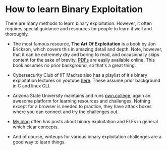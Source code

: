 # How to learn Binary Exploitation

There are many methods to learn binary exploitation. However, it often requires
special guidance and resources for people to learn it well and thoroughly.

- The most famous resource, **The Art Of Exploitation** is a book by Jon
Erickson, which covers this in amazing detail and depth. Note, however, that it
can be extremely dry and boring to read, and occasionally skips content for the
sake of brevity.
[PDFs](https://archive.org/details/hackingtheartofexploitation_202003/mode/2up)
are easily available online. This book assumes no prior background, so that's a
great thing.

- Cybersecurity Club of IIT Madras also has a playlist of it's binary
exploitation lectures on youtube [here](https://youtube.com/playlist?list=PLVRjFGMO1MSj7qcUzZOC7uW2VPfDpdRpy&si=vH4p90kKFoYOhvaT).
These assume prior background in C and linux CLI.

- Arizona State University maintains and runs [pwn.college](pwn.college), again
an awesome platform for learning resources and challenges. Nothing except for a
browser is needed to practice, they have attack boxes where you can connect and
try the challenges out.

- [My blog](innocent_zero.codeberg.page) often has posts about binary
exploitation and ELFs in general which clear concepts.

- And of course, writeups for various binary exploitation challenges are a good
way to learn things.
